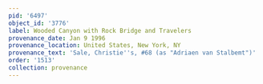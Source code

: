 ```yaml
---
pid: '6497'
object_id: '3776'
label: Wooded Canyon with Rock Bridge and Travelers
provenance_date: Jan 9 1996
provenance_location: United States, New York, NY
provenance_text: 'Sale, Christie''s, #68 (as "Adriaen van Stalbemt")'
order: '1513'
collection: provenance
---
```


